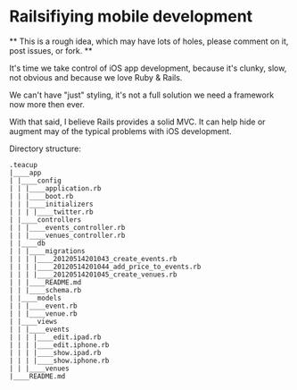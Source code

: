# Railsifiying mobile development

** This is a rough idea, which may have lots of holes, please comment on it, post issues, or fork. ** 


It's time we take control of iOS app development, because it's clunky, 
slow, not obvious and because we love Ruby & Rails.

We can't have "just" styling, it's not a full solution we need a framework now
more then ever.

With that said, I believe Rails provides a solid MVC. It can help hide or augment
may of the typical problems with iOS development.


Directory structure:

    .teacup
    |____app
    | |____config
    | | |____application.rb
    | | |____boot.rb
    | | |____initializers
    | | | |____twitter.rb
    | |____controllers
    | | |____events_controller.rb
    | | |____venues_controller.rb
    | |____db
    | | |____migrations
    | | | |____20120514201043_create_events.rb
    | | | |____20120514201044_add_price_to_events.rb
    | | | |____20120514201045_create_venues.rb
    | | |____README.md
    | | |____schema.rb
    | |____models
    | | |____event.rb
    | | |____venue.rb
    | |____views
    | | |____events
    | | | |____edit.ipad.rb
    | | | |____edit.iphone.rb
    | | | |____show.ipad.rb
    | | | |____show.iphone.rb
    | | |____venues
    |____README.md